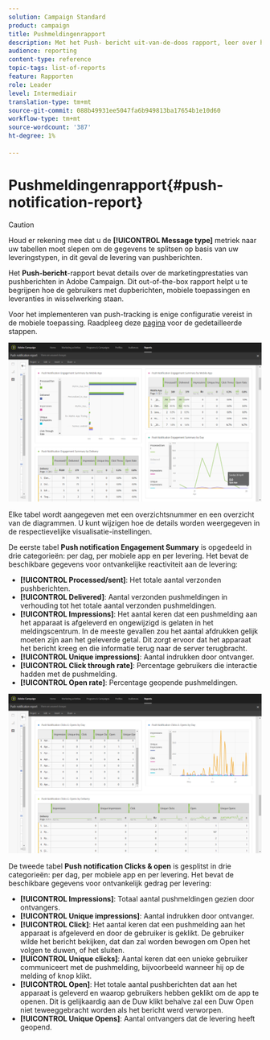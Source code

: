 ```yaml
---
solution: Campaign Standard
product: campaign
title: Pushmeldingenrapport
description: Met het Push- bericht uit-van-de-doos rapport, leer over het succes van uw dupberichten.
audience: reporting
content-type: reference
topic-tags: list-of-reports
feature: Rapporten
role: Leader
level: Intermediair
translation-type: tm+mt
source-git-commit: 088b49931ee5047fa6b949813ba17654b1e10d60
workflow-type: tm+mt
source-wordcount: '387'
ht-degree: 1%

---
```



# Pushmeldingenrapport{#push-notification-report}

>[!CAUTION]
>
>Houd er rekening mee dat u de **[!UICONTROL Message type]** metriek naar uw tabellen moet slepen om de gegevens te splitsen op basis van uw leveringstypen, in dit geval de levering van pushberichten.

Het **Push-bericht**-rapport bevat details over de marketingprestaties van pushberichten in Adobe Campaign. Dit out-of-the-box rapport helpt u te begrijpen hoe de gebruikers met dupberichten, mobiele toepassingen en leveranties in wisselwerking staan.

Voor het implementeren van push-tracking is enige configuratie vereist in de mobiele toepassing. Raadpleeg deze [pagina](../../administration/using/push-tracking.md) voor de gedetailleerde stappen.

![](assets/dynamic_report_push.png)

Elke tabel wordt aangegeven met een overzichtsnummer en een overzicht van de diagrammen. U kunt wijzigen hoe de details worden weergegeven in de respectievelijke visualisatie-instellingen.

De eerste tabel **Push notification Engagement Summary** is opgedeeld in drie categorieën: per dag, per mobiele app en per levering. Het bevat de beschikbare gegevens voor ontvankelijke reactiviteit aan de levering:

* **[!UICONTROL Processed/sent]**: Het totale aantal verzonden pushberichten.
* **[!UICONTROL Delivered]**: Aantal verzonden pushmeldingen in verhouding tot het totale aantal verzonden pushmeldingen.
* **[!UICONTROL Impressions]**: Het aantal keren dat een pushmelding aan het apparaat is afgeleverd en ongewijzigd is gelaten in het meldingscentrum. In de meeste gevallen zou het aantal afdrukken gelijk moeten zijn aan het geleverde getal. Dit zorgt ervoor dat het apparaat het bericht kreeg en die informatie terug naar de server terugbracht.
* **[!UICONTROL Unique impressions]**: Aantal indrukken door ontvanger.
* **[!UICONTROL Click through rate]**: Percentage gebruikers die interactie hadden met de pushmelding.
* **[!UICONTROL Open rate]**: Percentage geopende pushmeldingen.

![](assets/dynamic_report_push_2.png)

De tweede tabel **Push notification Clicks &amp; open** is gesplitst in drie categorieën: per dag, per mobiele app en per levering. Het bevat de beschikbare gegevens voor ontvankelijk gedrag per levering:

* **[!UICONTROL Impressions]**: Totaal aantal pushmeldingen gezien door ontvangers.
* **[!UICONTROL Unique impressions]**: Aantal indrukken door ontvanger.
* **[!UICONTROL Click]**: Het aantal keren dat een pushmelding aan het apparaat is afgeleverd en door de gebruiker is geklikt. De gebruiker wilde het bericht bekijken, dat dan zal worden bewogen om Open het volgen te duwen, of het sluiten.
* **[!UICONTROL Unique clicks]**: Aantal keren dat een unieke gebruiker communiceert met de pushmelding, bijvoorbeeld wanneer hij op de melding of knop klikt.
* **[!UICONTROL Open]**: Het totale aantal pushberichten dat aan het apparaat is geleverd en waarop gebruikers hebben geklikt om de app te openen. Dit is gelijkaardig aan de Duw klikt behalve zal een Duw Open niet teweeggebracht worden als het bericht werd verworpen.
* **[!UICONTROL Unique Opens]**: Aantal ontvangers dat de levering heeft geopend.

